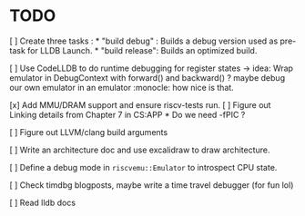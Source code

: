 # TODO

[ ] Create three tasks :
    * "build debug" : Builds a debug version used as pre-task for LLDB Launch.
    * "build release": Builds an optimized build.

[ ] Use CodeLLDB to do runtime debugging for register states
 -> idea: Wrap emulator in DebugContext with forward() and backward() ?
  maybe debug our own emulator in an emulator :monocle: how nice is that.

[x] Add MMU/DRAM support and ensure riscv-tests run.
[ ] Figure out Linking details from Chapter 7 in CS:APP
    * Do we need -fPIC ?

[ ] Figure out LLVM/clang build arguments

[ ] Write an architecture doc and use excalidraw to draw architecture.

[ ] Define a debug mode in `riscvemu::Emulator` to introspect CPU state.

[ ] Check timdbg blogposts, maybe write a time travel debugger (for fun lol)

[ ] Read lldb docs
